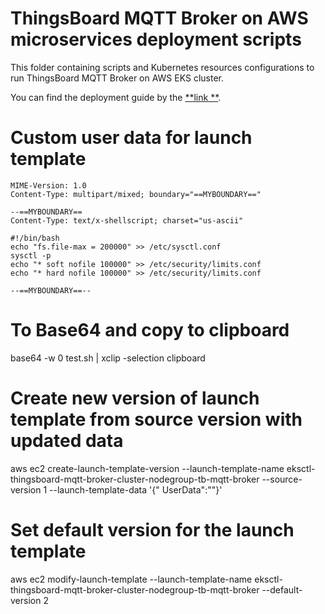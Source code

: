 # ThingsBoard MQTT Broker on AWS microservices deployment scripts

This folder containing scripts and Kubernetes resources configurations to run ThingsBoard MQTT Broker on AWS EKS
cluster.

You can find the deployment guide by the [**link
**](https://thingsboard.io/docs/mqtt-broker/install/cluster/aws-cluster-setup/).

# Custom user data for launch template

```text
MIME-Version: 1.0
Content-Type: multipart/mixed; boundary="==MYBOUNDARY=="

--==MYBOUNDARY==
Content-Type: text/x-shellscript; charset="us-ascii"

#!/bin/bash
echo "fs.file-max = 200000" >> /etc/sysctl.conf
sysctl -p
echo "* soft nofile 100000" >> /etc/security/limits.conf
echo "* hard nofile 100000" >> /etc/security/limits.conf

--==MYBOUNDARY==--
```

# To Base64 and copy to clipboard

base64 -w 0 test.sh | xclip -selection clipboard

# Create new version of launch template from source version with updated data

aws ec2 create-launch-template-version --launch-template-name
eksctl-thingsboard-mqtt-broker-cluster-nodegroup-tb-mqtt-broker --source-version 1 --launch-template-data '{"
UserData":""}'

# Set default version for the launch template

aws ec2 modify-launch-template --launch-template-name eksctl-thingsboard-mqtt-broker-cluster-nodegroup-tb-mqtt-broker
--default-version 2
